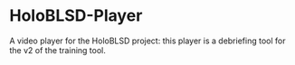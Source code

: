 # HoloBLSD-Player
A video player for the HoloBLSD project: this player is a debriefing tool for the v2 of the training tool.
